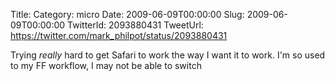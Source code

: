 Title: 
Category: micro
Date: 2009-06-09T00:00:00
Slug: 2009-06-09T00:00:00
TwitterId: 2093880431
TweetUrl: https://twitter.com/mark_philpot/status/2093880431

Trying *really* hard to get Safari to work the way I want it to work. I'm so used to my FF workflow, I may not be able to switch